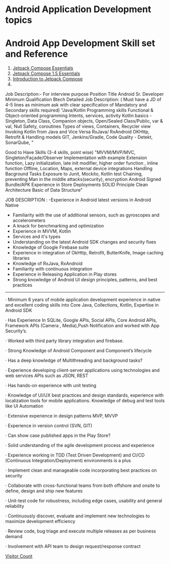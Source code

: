 # Android Application Development topics

# Android App Development Skill set and Reference 
1. [ Jetpack Compose
Essentials ](https://www.ebookfrenzy.com/pdf_previews/JetpackComposeEssentialsPreview.pdf)
2. [Jetpack Compose 1.5 Essentials](https://www.payloadbooks.com/wp-content/uploads/2024/01/JetpackCompose1.5EssentialsPreview_optimized.pdf)
3. [Introduction to Jetpack Compose ](https://on.notist.cloud/pdf/deck-257b60608ba418fa.pdf)
4. 

   
Job Description:-
For interview purpose
Position Title Android Sr. Developer
Minimum Qualification Btech
Detailed Job Description: ( Must have a JD of 4-5 lines as minimum ask with clear specification of Mandatory and Secondary skills required) "Java/Kotlin Programming skills
Functional & Object-oriented programming
Intents, services, activity
Kotlin basics - Singleton, Data Class, Companion objects, Open/Sealed Class/Public, var & val, Null Safety, coroutines
Types of views, Containers, Recycler view
Invoking Kotlin from Java and Vice Versa
RxJava/ RxAndroid
OKHttp, Retrofit & Handling models
GIT, Jenkins/Gradle,  Code Quality - Detekt, SonarQube,
"

Good to Have Skills (3-4 skills, point wise) "MVVM/MVP/MVC, Singleton/Façade/Observer
Implementation with example
Extension function, Lazy initialization,  late init modifier, higher order function , inline function
Offline, Location, Maps, external device integrations
Handling Bacground Tasks
Exposure to Junit, Mockito, Kotlin test
Chaining, preventing Man in the middle attacks(security), encryption
Android Signed Bundle/APK
Experience in Store Deployments
SOLID Principle
Clean Architecture
Basic of Data Structure"

JOB DESCRIPTION : 
 -Experience in Android latest versions in Android Native
- Familiarity with the use of additional sensors, such as gyroscopes and accelerometers
- A knack for benchmarking and optimization
- Experience in MVVM, Kotlin
- Services and it's types
- Understanding on the latest Android SDK changes and security fixes
- Knowledge of Google Firebase suite
- Experience in integration of OkHttp, Retrofit, ButterKnife, Image caching libraries
- Knowledge of RxJava, RxAndroid
- Familiarity with continuous integration
- Experience in Releasing Application in Play stores
- Strong knowledge of Android UI design principles, patterns, and best practices

----------------------------------------
·         Minimum 6 years of mobile application development experience in native and excellent coding skills into Core Java, Collections, Kotlin, Expertise in Android SDK

·         Has Experience In SQLite, Google APIs, Social APIs, Core Android APIs, Framework APIs (Camera , Media),Push Notification and worked with App Security’s.

·         Worked with third party library integration and firebase.

·         Strong Knowledge of Android Component and Component’s lifecycle

·         Has a deep knowledge of Multithreading and background tasks?

·         Experience developing client-server applications using technologies and web services APIs such as JSON, REST

·         Has hands-on experience with unit testing

·         Knowledge of UI/UX best practices and design standards, experience with localization tools for mobile applications. Knowledge of debug and test tools like UI Automation

·         Extensive experience in design patterns MVP, MVVP

·         Experience in version control (SVN, GIT)

·         Can show case published apps in the Play Store?

·         Solid understanding of the agile development process and experience

·         Experience working in TDD (Test Driven Development) and CI/CD (Continuous Integration/Deployment) environments is a plus

·         Implement clean and manageable code incorporating best practices on security

·         Collaborate with cross-functional teams from both offshore and onsite to define, design and ship new features

·         Unit-test code for robustness, including edge cases, usability and general reliability

·         Continuously discover, evaluate and implement new technologies to maximize development efficiency

·         Review code, bug triage and execute multiple releases as per business demand

·         Involvement with API team to design request/response contract

[Visitor Count](https://profile-counter.glitch.me/{Muneiahtellakula}/count.svg)
